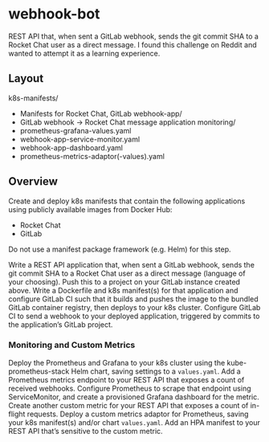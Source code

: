 # webhook-bot
REST API that, when sent a GitLab webhook, sends the git commit SHA to a Rocket Chat user as a direct message. I found this challenge on Reddit and wanted to attempt it as a learning experience.

## Layout 
k8s-manifests/
- Manifests for Rocket Chat, GitLab
webhook-app/
- GitLab webhook -> Rocket Chat message application
monitoring/
- prometheus-grafana-values.yaml
- webhook-app-service-monitor.yaml
- webhook-app-dashboard.yaml
- prometheus-metrics-adaptor(-values).yaml
 
## Overview
Create and deploy k8s manifests that contain the following applications using publicly available images from Docker Hub:
- Rocket Chat
- GitLab

Do not use a manifest package framework (e.g. Helm) for this step.

Write a REST API application that, when sent a GitLab webhook, sends the git commit SHA to a Rocket Chat user as a direct message (language of your choosing). Push this to a project on your GitLab instance created above.
Write a Dockerfile and k8s manifest(s) for that application and configure GitLab CI such that it builds and pushes the image to the bundled GitLab container registry, then deploys to your k8s cluster.
Configure GitLab CI to send a webhook to your deployed application, triggered by commits to the application’s GitLab project.
 
### Monitoring and Custom Metrics
Deploy the Prometheus and Grafana to your k8s cluster using the kube-prometheus-stack Helm chart, saving settings to a `values.yaml`.
Add a Prometheus metrics endpoint to your REST API that exposes a count of received webhooks.
Configure Prometheus to scrape that endpoint using ServiceMonitor, and create a provisioned Grafana dashboard for the metric.
Create another custom metric for your REST API that exposes a count of in-flight requests.
Deploy a custom metrics adaptor for Prometheus, saving your k8s manifest(s) and/or chart `values.yaml`.
Add an HPA manifest to your REST API that’s sensitive to the custom metric.
